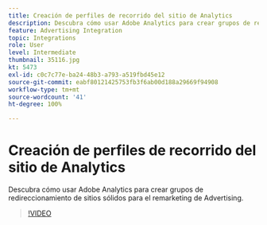 ```yaml
---
title: Creación de perfiles de recorrido del sitio de Analytics
description: Descubra cómo usar Adobe Analytics para crear grupos de redireccionamiento de sitios sólidos para el remarketing de Advertising Cloud.
feature: Advertising Integration
topic: Integrations
role: User
level: Intermediate
thumbnail: 35116.jpg
kt: 5473
exl-id: c0c7c77e-ba24-48b3-a793-a519fbd45e12
source-git-commit: eabf80121425753fb3f6ab00d188a29669f94908
workflow-type: tm+mt
source-wordcount: '41'
ht-degree: 100%

---
```


# Creación de perfiles de recorrido del sitio de Analytics

Descubra cómo usar Adobe Analytics para crear grupos de redireccionamiento de sitios sólidos para el remarketing de Advertising.

>[!VIDEO](https://video.tv.adobe.com/v/35116/?quality=12&learn=on)

